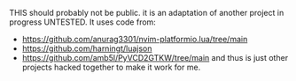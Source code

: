 THIS should probably not be public. it is an adaptation of another project in progress UNTESTED.
It uses code from:
 - https://github.com/anurag3301/nvim-platformio.lua/tree/main
 - https://github.com/harningt/luajson
 - https://github.com/amb5l/PyVCD2GTKW/tree/main
and thus is just other projects hacked together to make it work for me.
